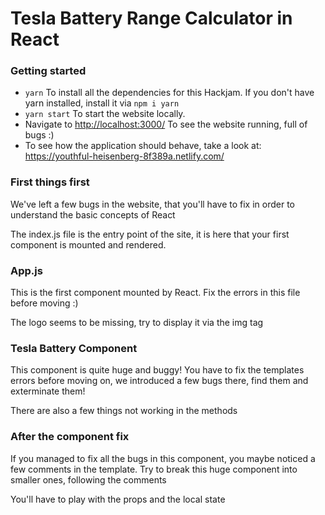 # Tesla Battery Range Calculator in React

### Getting started

- `yarn` To install all the dependencies for this Hackjam. If you don't have yarn installed, install it via `npm i yarn`
- `yarn start` To start the website locally.
- Navigate to [http://localhost:3000/](http://localhost:3000/) To see the website running, full of bugs :)
- To see how the application should behave, take a look at: https://youthful-heisenberg-8f389a.netlify.com/

### First things first

We've left a few bugs in the website, that you'll have to fix in order to understand the basic concepts of React

The index.js file is the entry point of the site, it is here that your first component is mounted and rendered.

### App.js

This is the first component mounted by React. Fix the errors in this file before moving :)

The logo seems to be missing, try to display it via the img tag

### Tesla Battery Component

This component is quite huge and buggy! You have to fix the templates errors before moving on, we introduced a few bugs there, find them and exterminate them!

There are also a few things not working in the methods

### After the component fix

If you managed to fix all the bugs in this component, you maybe noticed a few comments in the template. Try to break this huge component into smaller ones, following the comments

You'll have to play with the props and the local state
